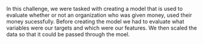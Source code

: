 In this challenge, we were tasked with creating a model that is used to evaluate whether or not an organization who was given money,
used their money sucessfully. Before creating the model we had to evaluate what variables were our targets and which were our features.
We then scaled the data so that it could be passed through the moel. 
